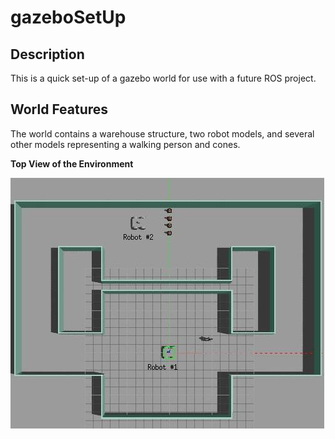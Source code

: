 # gazeboSetUp

## Description

This is a quick set-up of a gazebo world for use with a future ROS project. 

## World Features 

The world contains a warehouse structure, two robot models, and several other models representing a walking person and cones. 

**Top View of the Environment**

![Environment Image](https://github.com/NickSov/gazeboSetUp/blob/master/images/env.jpg?raw=true)


